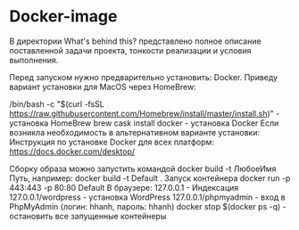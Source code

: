 # Docker-image
В директории What's behind this? представлено полное описание поставленной задачи проекта, тонкости реализации и условия выполнения.

Перед запуском нужно предварительно установить: Docker. Приведу вариант установки для MacOS через HomeBrew:

/bin/bash -c "$(curl -fsSL https://raw.githubusercontent.com/Homebrew/install/master/install.sh)" - установка HomeBrew
brew cask install docker - установка Docker
Если возникла необходимость в альтернативном варианте установки:
Инструкция по установке Docker для всех платформ: https://docs.docker.com/desktop/

Сборку образа можно запустить командой docker build -t ЛюбоеИмя Путь, например: docker build -t Default .
Запуск контейнера docker run -p 443:443 -p 80:80 Default
В браузере:
127.0.0.1 - Индексация
127.0.0.1/wordpress - установка WordPress
127.0.0.1/phpmyadmin - вход в PhpMyAdmin (логин: hhanh, пароль: hhanh)
docker stop $(docker ps -q) - остановить все запущенные контейнеры
